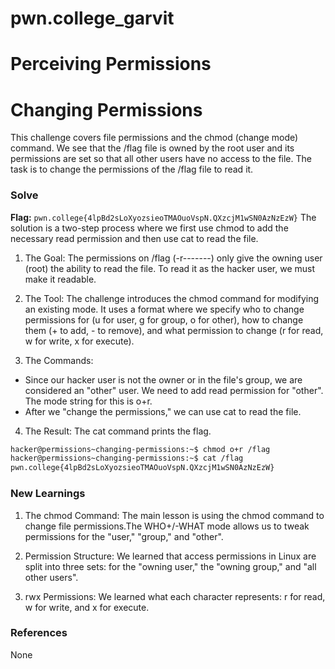 # pwn.college_garvit
# Perceiving Permissions

# Changing Permissions
This challenge covers file permissions and the chmod (change mode) command. We see that the /flag file is owned by the root user and its permissions are set so that all other users have no access to the file. The task is to change the permissions of the /flag file to read it.

### Solve
**Flag:** `pwn.college{4lpBd2sLoXyozsieoTMAOuoVspN.QXzcjM1wSN0AzNzEzW}`
The solution is a two-step process where we first use chmod to add the necessary read permission and then use cat to read the file.

1. The Goal: The permissions on /flag (-r-------) only give the owning user (root) the ability to read the file. To read it as the hacker user, we must make it readable.

2. The Tool: The challenge introduces the chmod command for modifying an existing mode. It uses a format where we specify who to change permissions for (u for user, g for group, o for other), how to change them (+ to add, - to remove), and what permission to change (r for read, w for write, x for execute).

3. The Commands:
 - Since our hacker user is not the owner or in the file's group, we are considered an "other" user. We need to add read permission for "other". The mode string for this is o+r.
  - After we "change the permissions," we can use cat to read the file.

4. The Result: The cat command prints the flag.

```bash
hacker@permissions~changing-permissions:~$ chmod o+r /flag
hacker@permissions~changing-permissions:~$ cat /flag
pwn.college{4lpBd2sLoXyozsieoTMAOuoVspN.QXzcjM1wSN0AzNzEzW}
```
    
### New Learnings
1. The chmod Command: The main lesson is using the chmod command to change file permissions.The WHO+/-WHAT mode allows us to tweak permissions for the "user," "group," and "other".

2. Permission Structure: We learned that access permissions in Linux are split into three sets: for the "owning user," the "owning group," and "all other users".

3. rwx Permissions: We learned what each character represents: r for read, w for write, and x for execute.

### References 
None